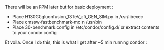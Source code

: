 
There will be an RPM later but for basic deployment :

 * Place H130GGgluonfusion_13TeV_cfi_GEN_SIM.py in /usr/libexec
 * Place cmssw-fastbenchmark-mc in /usr/bin
 * Place 30-benchmark.config in /etc/condor/config.d/ or extract contents to your condor config

Et voila. Once I do this, this is what I get after ~5 min running condor :


